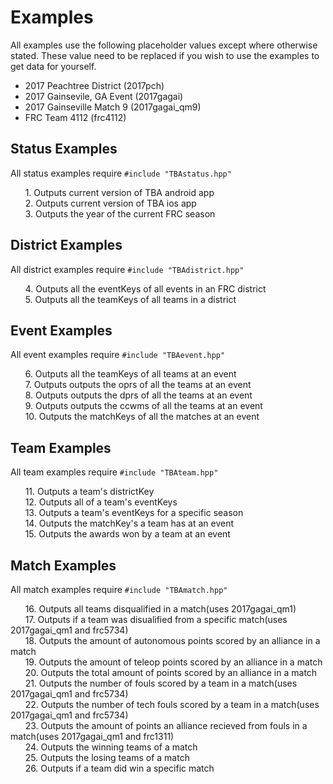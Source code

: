# Examples
All examples use the following placeholder values except where otherwise stated. These value need to be replaced if you wish to use the examples to get data for yourself.

* 2017 Peachtree District (2017pch)
* 2017 Gainsevile, GA Event (2017gagai)
* 2017 Gainseville Match 9 (2017gagai_qm9)
* FRC Team 4112 (frc4112)
## Status Examples
All status examples require `#include "TBAstatus.hpp"`

&nbsp;&nbsp;&nbsp;&nbsp;&nbsp;&nbsp;1. Outputs current version of TBA android app  
&nbsp;&nbsp;&nbsp;&nbsp;&nbsp;&nbsp;2. Outputs current version of TBA ios app  
&nbsp;&nbsp;&nbsp;&nbsp;&nbsp;&nbsp;3. Outputs the year of the current FRC season  

## District Examples
All district examples require `#include "TBAdistrict.hpp"`

&nbsp;&nbsp;&nbsp;&nbsp;&nbsp;&nbsp;4. Outputs all the eventKeys of all events in an FRC district  
&nbsp;&nbsp;&nbsp;&nbsp;&nbsp;&nbsp;5. Outputs all the teamKeys of all teams in a district  

## Event Examples
All event examples require `#include "TBAevent.hpp"`

&nbsp;&nbsp;&nbsp;&nbsp;&nbsp;&nbsp;6. Outputs all the teamKeys of all teams at an event  
&nbsp;&nbsp;&nbsp;&nbsp;&nbsp;&nbsp;7. Outputs outputs the oprs of all the teams at an event  
&nbsp;&nbsp;&nbsp;&nbsp;&nbsp;&nbsp;8. Outputs outputs the dprs of all the teams at an event  
&nbsp;&nbsp;&nbsp;&nbsp;&nbsp;&nbsp;9. Outputs outputs the ccwms of all the teams at an event  
&nbsp;&nbsp;&nbsp;&nbsp;&nbsp;&nbsp;10. Outputs the matchKeys of all the matches at an event  

## Team Examples
All team examples require `#include "TBAteam.hpp"`

&nbsp;&nbsp;&nbsp;&nbsp;&nbsp;&nbsp;11. Outputs a team's districtKey  
&nbsp;&nbsp;&nbsp;&nbsp;&nbsp;&nbsp;12. Outputs all of a team's eventKeys  
&nbsp;&nbsp;&nbsp;&nbsp;&nbsp;&nbsp;13. Outputs a team's eventKeys for a specific season  
&nbsp;&nbsp;&nbsp;&nbsp;&nbsp;&nbsp;14. Outputs the matchKey's a team has at an event  
&nbsp;&nbsp;&nbsp;&nbsp;&nbsp;&nbsp;15. Outputs the awards won by a team at an event  

## Match Examples
All match examples require `#include "TBAmatch.hpp"`

&nbsp;&nbsp;&nbsp;&nbsp;&nbsp;&nbsp;16. Outputs all teams disqualified in a match(uses 2017gagai_qm1)  
&nbsp;&nbsp;&nbsp;&nbsp;&nbsp;&nbsp;17. Outputs if a team was disualified from a specific match(uses 2017gagai_qm1 and frc5734)  
&nbsp;&nbsp;&nbsp;&nbsp;&nbsp;&nbsp;18. Outputs the amount of autonomous points scored by an alliance in a match  
&nbsp;&nbsp;&nbsp;&nbsp;&nbsp;&nbsp;19. Outputs the amount of teleop points scored by an alliance in a match  
&nbsp;&nbsp;&nbsp;&nbsp;&nbsp;&nbsp;20. Outputs the total amount of points scored by an alliance in a match  
&nbsp;&nbsp;&nbsp;&nbsp;&nbsp;&nbsp;21. Outputs the number of fouls scored by a team in a match(uses 2017gagai_qm1 and frc5734)  
&nbsp;&nbsp;&nbsp;&nbsp;&nbsp;&nbsp;22. Outputs the number of tech fouls scored by a team in a match(uses 2017gagai_qm1 and frc5734)  
&nbsp;&nbsp;&nbsp;&nbsp;&nbsp;&nbsp;23. Outputs the amount of points an alliance recieved from fouls in a match(uses 2017gagai_qm1 and frc1311)  
&nbsp;&nbsp;&nbsp;&nbsp;&nbsp;&nbsp;24. Outputs the winning teams of a match  
&nbsp;&nbsp;&nbsp;&nbsp;&nbsp;&nbsp;25. Outputs the losing teams of a match  
&nbsp;&nbsp;&nbsp;&nbsp;&nbsp;&nbsp;26. Outputs if a team did win a specific match  